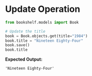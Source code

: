 # Update Operation

```python
from bookshelf.models import Book

# Update the title
book = Book.objects.get(title="1984")
book.title = "Nineteen Eighty-Four"
book.save()
book.title
```

**Expected Output:**
```
'Nineteen Eighty-Four'
```

